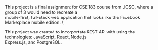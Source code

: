 This project is a final assignment for CSE 183 course from UCSC, where a group of 3 would need to recreate a \
mobile-first, full-stack web application that looks like the Facebook Marketplace mobile edition. \

This project was created to incorportate REST API with using the technologies: JavaScript, React, Node.js \
Express.js, and PostgreSQL.

